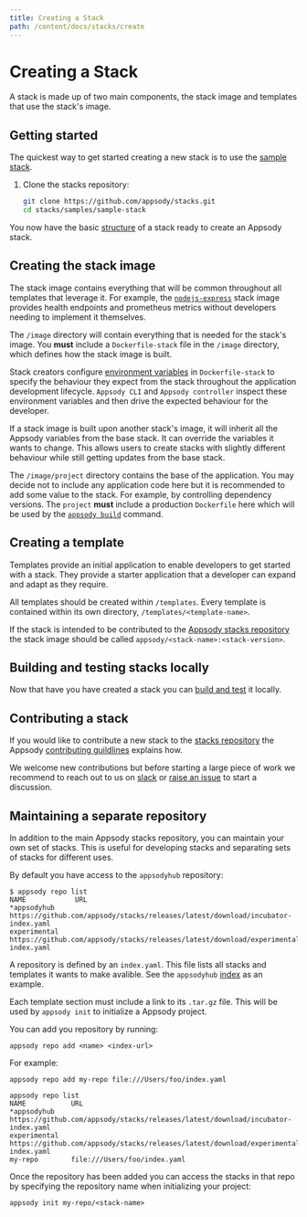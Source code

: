 ```yaml
---
title: Creating a Stack
path: /content/docs/stacks/create
---
```


# Creating a Stack

A stack is made up of two main components, the stack image and templates that
use the stack's image.
## Getting started

The quickest way to get started creating a new stack is to use the [sample stack](https://github.com/appsody/stacks/tree/master/samples/sample-stack).

1. Clone the stacks repository:
   ```bash
   git clone https://github.com/appsody/stacks.git
   cd stacks/samples/sample-stack
   ```

You now have the basic [structure](/content/docs/stacks/stack-structure.md) of a stack ready to create an Appsody stack.

## Creating the stack image
The stack image contains everything that will be common throughout all templates that leverage it. For example, the [`nodejs-express`](https://github.com/appsody/stacks/tree/master/incubator/nodejs-express/image) stack image provides health endpoints and prometheus metrics without developers needing to implement it themselves.

The `/image` directory will contain everything that is needed for the stack's image. You **must** include a `Dockerfile-stack` file in the `/image` directory, which defines how the stack image is built.

Stack creators configure [environment variables](/content/docs/stacks/environment-variables.md) in `Dockerfile-stack` to specify the behaviour they expect from the stack throughout the application development lifecycle. `Appsody CLI` and `Appsody controller` inspect these environment variables and then drive the expected behaviour for the developer.

If a stack image is built upon another stack's image, it will inherit all the Appsody variables from the base stack. It can override the variables it wants to change. This allows users to create stacks with slightly different behaviour while still getting updates from the base stack.

The `/image/project` directory contains the base of the application. You may decide not to include any application code here but it is recommended to add some value to the stack. For example, by controlling dependency versions. The `project` **must** include a production `Dockerfile` here which will be used by the [`appsody build`](/content/docs/using-appsody/cli-commands.md/#appsody-build) command.

## Creating a template
Templates provide an initial application to enable developers to get started with a stack. They provide a starter application that a developer can expand and adapt as they require.

All templates should be created within `/templates`. Every template is contained within its own directory, `/templates/<template-name>`.

If the stack is intended to be contributed to the  [Appsody stacks repository](https://github.com/appsody/stacks) the stack image should be called `appsody/<stack-name>:<stack-version>`.

## Building and testing stacks locally
Now that have you have created a stack you can [build and test](/content/docs/stacks/build-and-test.md) it locally.

## Contributing a stack
If you would like to contribute a new stack to the [stacks repository](https://github.com/appsody/stacks) the Appsody [contributing guildlines](https://github.com/appsody/website/blob/master/CONTRIBUTING.md) explains how.

We welcome new contributions but before starting a large piece of work we recommend to reach out to us on [slack](http://appsody-slack.eu-gb.mybluemix.net/) or [raise an issue](https://github.com/appsody/stacks/issues/) to start a discussion.

## Maintaining a separate repository
In addition to the main Appsody stacks repository, you can maintain your own set of stacks. This is useful for developing stacks and separating sets of stacks for different uses.

By default you have access to the `appsodyhub` repository:
```
$ appsody repo list
NAME      	    URL                                                               
*appsodyhub	    https://github.com/appsody/stacks/releases/latest/download/incubator-index.yaml  
experimental    https://github.com/appsody/stacks/releases/latest/download/experimental-index.yaml
```
A repository is defined by an `index.yaml`. This file lists all stacks and  templates it wants to make avalible.  See the `appsodyhub` [index](https://raw.githubusercontent.com/appsody/stacks/master/index.yaml) as an example.

Each template section must include a link to its `.tar.gz` file. This will be used by `appsody init` to initialize a Appsody project.

You can add you repository by running:
```
appsody repo add <name> <index-url>
```
For example:
```
appsody repo add my-repo file:///Users/foo/index.yaml

appsody repo list
NAME      	   URL                                                               
*appsodyhub	   https://github.com/appsody/stacks/releases/latest/download/incubator-index.yaml
experimental   https://github.com/appsody/stacks/releases/latest/download/experimental-index.yaml
my-repo        file:///Users/foo/index.yaml
```

Once the repository has been added you can access the stacks in that repo by specifying the repository name when initializing your project:
```
appsody init my-repo/<stack-name>
```
